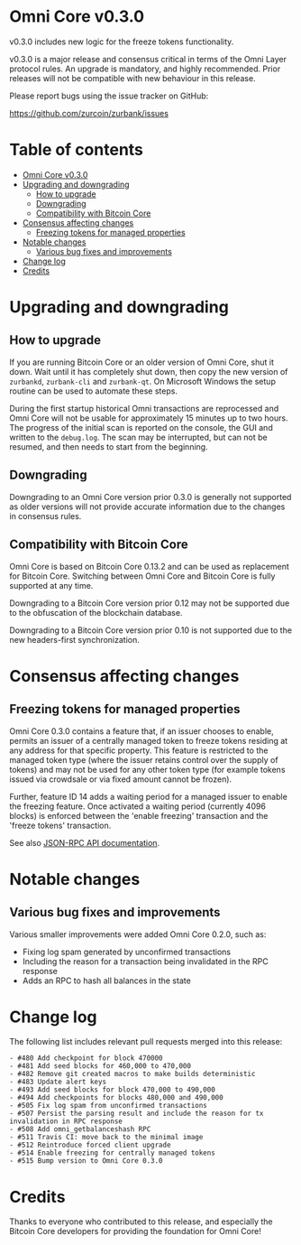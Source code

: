 Omni Core v0.3.0
===================

v0.3.0 includes new logic for the freeze tokens functionality.

v0.3.0 is a major release and consensus critical in terms of the Omni Layer protocol rules.  An upgrade is mandatory, and highly recommended.  Prior releases will not be compatible with new behaviour in this release.

Please report bugs using the issue tracker on GitHub:

  https://github.com/zurcoin/zurbank/issues

Table of contents
=================

- [Omni Core v0.3.0](#omni-core-v030)
- [Upgrading and downgrading](#upgrading-and-downgrading)
  - [How to upgrade](#how-to-upgrade)
  - [Downgrading](#downgrading)
  - [Compatibility with Bitcoin Core](#compatibility-with-bitcoin-core)
- [Consensus affecting changes](#consensus-affecting-changes)
    - [Freezing tokens for managed properties](#freezing-tokens-for-managed-properties)
- [Notable changes](#notable-changes)
  - [Various bug fixes and improvements](#various-bug-fixes-and-improvements)
- [Change log](#change-log)
- [Credits](#credits)

Upgrading and downgrading
=========================

How to upgrade
--------------

If you are running Bitcoin Core or an older version of Omni Core, shut it down. Wait until it has completely shut down, then copy the new version of `zurbankd`, `zurbank-cli` and `zurbank-qt`. On Microsoft Windows the setup routine can be used to automate these steps.

During the first startup historical Omni transactions are reprocessed and Omni Core will not be usable for approximately 15 minutes up to two hours. The progress of the initial scan is reported on the console, the GUI and written to the `debug.log`. The scan may be interrupted, but can not be resumed, and then needs to start from the beginning.

Downgrading
-----------

Downgrading to an Omni Core version prior 0.3.0 is generally not supported as older versions will not provide accurate information due to the changes in consensus rules.

Compatibility with Bitcoin Core
-------------------------------

Omni Core is based on Bitcoin Core 0.13.2 and can be used as replacement for Bitcoin Core. Switching between Omni Core and Bitcoin Core is fully supported at any time.

Downgrading to a Bitcoin Core version prior 0.12 may not be supported due to the obfuscation of the blockchain database.

Downgrading to a Bitcoin Core version prior 0.10 is not supported due to the new headers-first synchronization.

Consensus affecting changes
===========================

Freezing tokens for managed properties
--------------------------------------

Omni Core 0.3.0 contains a feature that, if an issuer chooses to enable, permits an issuer of a centrally managed token to freeze tokens residing at any address for that specific property.  This feature is restricted to the managed token type (where the issuer retains control over the supply of tokens) and may not be used for any other token type (for example tokens issued via crowdsale or via fixed amount cannot be frozen).

Further, feature ID 14 adds a waiting period for a managed issuer to enable the freezing feature.  Once activated a waiting period (currently 4096 blocks) is enforced between the 'enable freezing' transaction and the 'freeze tokens' transaction.

See also [JSON-RPC API documentation](https://github.com/zurcoin/zurbank/blob/master/src/zurbank/doc/rpc-api.md).

Notable changes
===============

Various bug fixes and improvements
----------------------------------

Various smaller improvements were added Omni Core 0.2.0, such as:

- Fixing log spam generated by unconfirmed transactions
- Including the reason for a transaction being invalidated in the RPC response
- Adds an RPC to hash all balances in the state

Change log
==========

The following list includes relevant pull requests merged into this release:
```
- #480 Add checkpoint for block 470000
- #481 Add seed blocks for 460,000 to 470,000
- #482 Remove git created macros to make builds deterministic
- #483 Update alert keys
- #493 Add seed blocks for block 470,000 to 490,000
- #494 Add checkpoints for blocks 480,000 and 490,000
- #505 Fix log spam from unconfirmed transactions
- #507 Persist the parsing result and include the reason for tx invalidation in RPC response
- #508 Add omni_getbalanceshash RPC
- #511 Travis CI: move back to the minimal image
- #512 Reintroduce forced client upgrade
- #514 Enable freezing for centrally managed tokens
- #515 Bump version to Omni Core 0.3.0
```

Credits
=======

Thanks to everyone who contributed to this release, and especially the Bitcoin Core developers for providing the foundation for Omni Core!
